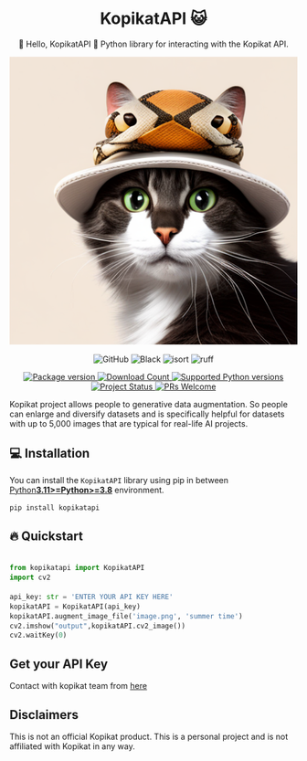 
<h1 align="center">KopikatAPI 😺</h1>

<p align="center">👋 Hello, KopikatAPI 🐍 Python library for interacting with the Kopikat API. </p>

<p align="center">
  <a href="https://github.com/onuralpszr/kopikatAPI"><img src="https://raw.githubusercontent.com/onuralpszr/kopikatAPI/main/logo/kopikatAPI_Logo.png" alt="KopikatAPI"></a>
</p>

<p align="center">
  <img alt="GitHub" src="https://img.shields.io/github/license/onuralpszr/kopikatAPI">
  <img alt="Black" src="https://img.shields.io/badge/code%20style-black-black"/>
  <img alt="isort" src="https://img.shields.io/badge/isort-checked-yellow"/>
  <image alt="ruff" src="https://img.shields.io/endpoint?url=https://raw.githubusercontent.com/charliermarsh/ruff/main/assets/badge/v2.json"/>
</p>
<p align="center">
<a href="https://pypi.org/project/kopikatapi" target="_blank">
    <img src="https://img.shields.io/pypi/v/kopikatapi?color=%2334D058&label=pypi%20package" alt="Package version">
</a>
<a href="https://pypi.org/project/kopikatapi" target="_blank">
    <img src="https://img.shields.io/pypi/dm/kopikatapi?color=red" alt="Download Count">
</a>
<a href="https://pypi.org/project/kopikatapi" target="_blank">
    <img src="https://img.shields.io/pypi/pyversions/kopikatapi.svg?color=%2334D058" alt="Supported Python versions">
</a>
<a href="https://pypi.org/project/kopikatapi" target="_blank">
    <img src="https://img.shields.io/pypi/status/kopikatapi?color=orange" alt="Project Status">
</a>
<a href="https://makeapullrequest.com" target="_blank">
    <img src="https://img.shields.io/badge/PRs-welcome-brightgreen.svg?style=flat-square" alt="PRs Welcome">
</a>
</p>

Kopikat project allows people to generative data augmentation. So people can enlarge and diversify datasets and is specifically helpful for datasets with up to 5,000 images that are typical for real-life AI projects.

## 💻 Installation

You can install the `KopikatAPI` library using pip in between [Python**3.11>=Python>=3.8**](https://www.python.org/) environment.

```bash
pip install kopikatapi
```

## 🔥 Quickstart

```python

from kopikatapi import KopikatAPI
import cv2

api_key: str = 'ENTER YOUR API KEY HERE'
kopikatAPI = KopikatAPI(api_key)
kopikatAPI.augment_image_file('image.png', 'summer time')
cv2.imshow("output",kopikatAPI.cv2_image())
cv2.waitKey(0)

```

## Get your API Key

Contact with kopikat team from [here](https://kopikat.gitbook.io/api/quick-start#1.-get-your-api-key)


## Disclaimers
This is not an official Kopikat product. This is a personal project and is not affiliated with Kopikat in any way.
